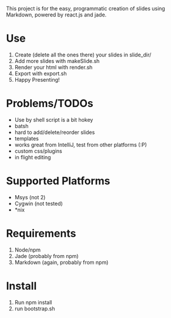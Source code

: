 This project is for the easy, programmatic creation of slides using Markdown, powered by react.js and jade.

Use
===

1. Create (delete all the ones there) your slides in slide_dir/
2. Add more slides with makeSlide.sh
3. Render your html with render.sh
4. Export with export.sh
5. Happy Presenting!

Problems/TODOs
==============

* Use by shell script is a bit hokey
* batsh
* hard to add/delete/reorder slides
* templates
* works great from IntelliJ, test from other platforms (:P)
* custom css/plugins
* in flight editing

Supported Platforms
===================

* Msys (not 2)
* Cygwin (not tested)
* *nix

Requirements
============

1. Node/npm
2. Jade (probably from npm)
3. Markdown (again, probably from npm)

Install
=======

1. Run npm install
2. run bootstrap.sh